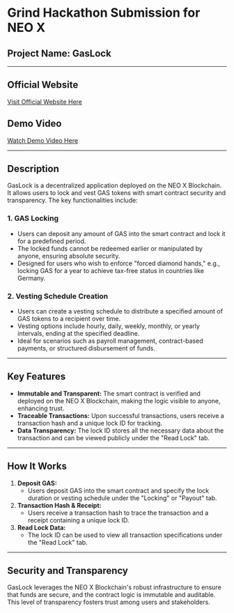 # Grind Hackathon Submission for NEO X

## Project Name: **GasLock**

---

## Official Website

[Visit Official Website Here](https://gaslock.netlify.app/)

## Demo Video

[Watch Demo Video Here](https://youtu.be/B1ZVoWPEJ-M)

---

## Description

GasLock is a decentralized application deployed on the NEO X Blockchain. It allows users to lock and vest GAS tokens with smart contract security and transparency. The key functionalities include:

### 1\. **GAS Locking**

- Users can deposit any amount of GAS into the smart contract and lock it for a predefined period.
- The locked funds cannot be redeemed earlier or manipulated by anyone, ensuring absolute security.
- Designed for users who wish to enforce "forced diamond hands," e.g., locking GAS for a year to achieve tax-free status in countries like Germany.

### 2\. **Vesting Schedule Creation**

- Users can create a vesting schedule to distribute a specified amount of GAS tokens to a recipient over time.
- Vesting options include hourly, daily, weekly, monthly, or yearly intervals, ending at the specified deadline.
- Ideal for scenarios such as payroll management, contract-based payments, or structured disbursement of funds.

---

## Key Features

- **Immutable and Transparent:** The smart contract is verified and deployed on the NEO X Blockchain, making the logic visible to anyone, enhancing trust.
- **Traceable Transactions:** Upon successful transactions, users receive a transaction hash and a unique lock ID for tracking.
- **Data Transparency:** The lock ID stores all the necessary data about the transaction and can be viewed publicly under the "Read Lock" tab.

---

## How It Works

1.  **Deposit GAS:**
    - Users deposit GAS into the smart contract and specify the lock duration or vesting schedule under the "Locking" or "Payout" tab.
2.  **Transaction Hash & Receipt:**
    - Users receive a transaction hash to trace the transaction and a receipt containing a unique lock ID.
3.  **Read Lock Data:**
    - The lock ID can be used to view all transaction specifications under the "Read Lock" tab.

---

## Security and Transparency

GasLock leverages the NEO X Blockchain's robust infrastructure to ensure that funds are secure, and the contract logic is immutable and auditable. This level of transparency fosters trust among users and stakeholders.

